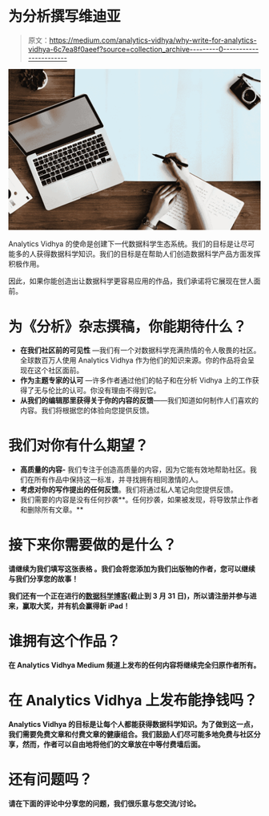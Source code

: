 # 为分析撰写维迪亚

> 原文：<https://medium.com/analytics-vidhya/why-write-for-analytics-vidhya-6c7ea8f0aeef?source=collection_archive---------0----------------------->

![](img/4588dd2af060413109ca91f7622108c1.png)

Analytics Vidhya 的使命是创建下一代数据科学生态系统。我们的目标是让尽可能多的人获得数据科学知识。我们的目标是在帮助人们创造数据科学产品方面发挥积极作用。

因此，如果你能创造出让数据科学更容易应用的作品，我们承诺将它展现在世人面前。

# 为《分析》杂志撰稿，你能期待什么？

*   **在我们社区前的可见性** —我们有一个对数据科学充满热情的令人敬畏的社区。全球数百万人使用 Analytics Vidhya 作为他们的知识来源。你的作品将会呈现在这个社区面前。
*   **作为主题专家的认可** —许多作者通过他们的帖子和在分析 Vidhya 上的工作获得了无与伦比的认可。你没有理由不得到它。
*   **从我们的编辑那里获得关于你的内容的反馈**——我们知道如何制作人们喜欢的内容。我们将根据您的体验向您提供反馈。

# 我们对你有什么期望？

*   **高质量的内容-** 我们专注于创造高质量的内容，因为它能有效地帮助社区。我们在所有作品中保持这一标准，并寻找拥有相同激情的人。
*   **考虑对你的写作提出的任何反馈**。我们将通过私人笔记向您提供反馈。
*   我们需要的内容是没有任何抄袭**。任何抄袭，如果被发现，将导致禁止作者和删除所有文章。**

# **接下来你需要做的是什么？**

**请继续为我们填写这张表格 。我们会将您添加为我们出版物的作者，您可以继续与我们分享您的故事！**

**我们还有一个正在进行的[数据科学博客](https://datahack.analyticsvidhya.com/contest/data-science-blogathon-6/?utm_source=medium_write&utm_medium=medium&utm_campaign=blogathon6)(截止到 3 月 31 日)，所以请注册并参与进来，赢取大奖，并有机会赢得新 iPad！**

# **谁拥有这个作品？**

**在 Analytics Vidhya Medium 频道上发布的任何内容将继续完全归原作者所有。**

# **在 Analytics Vidhya 上发布能挣钱吗？**

**Analytics Vidhya 的目标是让每个人都能获得数据科学知识。为了做到这一点，我们需要免费文章和付费文章的健康组合。我们鼓励人们尽可能多地免费与社区分享，然而，作者可以自由地将他们的文章放在中等付费墙后面。**

# **还有问题吗？**

**请在下面的评论中分享您的问题，我们很乐意与您交流/讨论。**